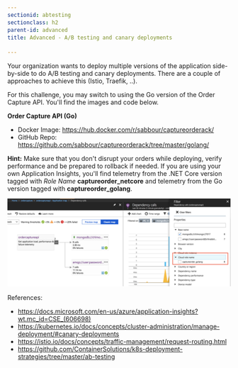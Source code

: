 ```yaml
---
sectionid: abtesting
sectionclass: h2
parent-id: advanced
title: Advanced - A/B testing and canary deployments

---
```


Your organization wants to deploy multiple versions of the application side-by-side to do A/B testing and canary deployments. There are a couple of approaches to achieve this (Istio, Traefik, ..).

For this challenge, you may switch to using the Go version of the Order Capture API. You'll find the images and code below.

**Order Capture API (Go)**
- Docker Image: <https://hub.docker.com/r/sabbour/captureorderack/>
- GitHub Repo: <https://github.com/sabbour/captureorderack/tree/master/golang/>

**Hint:** Make sure that you don't disrupt your orders while deploying, verify performance and be prepared to rollback if needed. If you are using your own Application Insights, you'll find telemetry from the .NET Core version tagged with _Role Name_ **captureorder_netcore** and telemetry from the Go version tagged with **captureorder_golang**.

![](media/rolenametag.png)

 
References:
- <https://docs.microsoft.com/en-us/azure/application-insights?wt.mc_id=CSE_(606698)>
- <https://kubernetes.io/docs/concepts/cluster-administration/manage-deployment/#canary-deployments>
- <https://istio.io/docs/concepts/traffic-management/request-routing.html>
- <https://github.com/ContainerSolutions/k8s-deployment-strategies/tree/master/ab-testing>